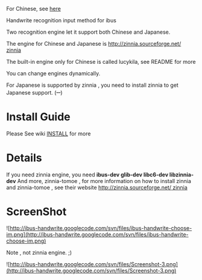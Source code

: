 For Chinese, see [here](http://code.google.com/p/ibus-handwrite/)

Handwrite recognition input method for ibus


Two recognition engine let it support both Chinese and Japanese.

The engine for Chinese and Japanese is [http://zinnia.sourceforge.net/ zinnia](.md)

The built-in engine only for Chinese is called  lucykila, see README for more

You can change engines dynamically.

For Japanese is supported by zinnia , you need to install zinnia to get Japanese support. (**<sup>__</sup>**)

# Install Guide #

Please See wiki [INSTALL](INSTALL.md) for more


# Details #

If you need zinnia engine, you need
**ibus-dev glib-dev libc6-dev libzinnia-dev** And more, zinnia-tomoe , for more information on how to install zinnia and zinnia-tomoe , see their website [http://zinnia.sourceforge.net/ zinnia](.md)

# ScreenShot #


![http://ibus-handwrite.googlecode.com/svn/files/ibus-handwrite-choose-im.png](http://ibus-handwrite.googlecode.com/svn/files/ibus-handwrite-choose-im.png)

Note , not zinnia engine. ;)

![http://ibus-handwrite.googlecode.com/svn/files/Screenshot-3.png](http://ibus-handwrite.googlecode.com/svn/files/Screenshot-3.png)